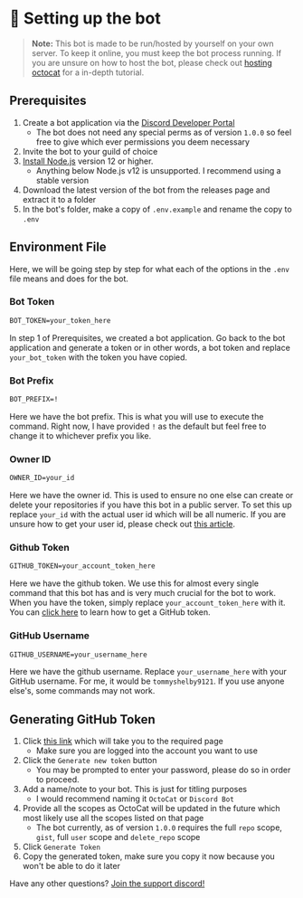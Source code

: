 # 🔨 Setting up the bot

> **Note:** This bot is made to be run/hosted by yourself on your own server. To keep it online, you must keep the bot process running. If you are unsure on how to host the bot, please check out [hosting octocat]() for a in-depth tutorial.

## Prerequisites
1. Create a bot application via the [Discord Developer Portal](https://discord.com/developers/application) 
    - The bot does not need any special perms as of version `1.0.0` so feel free to give which ever permissions you deem necessary
2. Invite the bot to your guild of choice
3. [Install Node.js](https://nodejs.org/en/) version 12 or higher.
    - Anything below Node.js v12 is unsupported. I recommend using a stable version
4. Download the latest version of the bot from the releases page and extract it to a folder
5. In the bot's folder, make a copy of `.env.example` and rename the copy to `.env`

## Environment File

Here, we will be going step by step for what each of the options in the `.env` file means and does for the bot.

### Bot Token
```css
BOT_TOKEN=your_token_here
```

In step 1 of Prerequisites, we created a bot application. Go back to the bot application and generate a token or in other words, a bot token and replace `your_bot_token` with the token you have copied.

### Bot Prefix
```css
BOT_PREFIX=!
```

Here we have the bot prefix. This is what you will use to execute the command. Right now, I have provided `!` as the default but feel free to change it to whichever prefix you like.

### Owner ID
```css
OWNER_ID=your_id
```

Here we have the owner id. This is used to ensure no one else can create or delete your repositories if you have this bot in a public server. To set this up replace `your_id` with the actual user id which will be all numeric. If you are unsure how to get your user id, please check out [this article](https://support.discord.com/hc/en-us/articles/206346498-Where-can-I-find-my-User-Server-Message-ID-).

### Github Token
```css
GITHUB_TOKEN=your_account_token_here
```

Here we have the github token. We use this for almost every single command that this bot has and is very much crucial for the bot to work. When you have the token, simply replace `your_account_token_here` with it. You can [click here]() to learn how to get a GitHub token.

### GitHub Username
```css
GITHUB_USERNAME=your_username_here
```

Here we have the github username. Replace `your_username_here` with your GitHub username. For me, it would be `tommyshelby9121`. If you use anyone else's, some commands may not work.

## Generating GitHub Token
1. Click [this link](https://github.com/settings/tokens) which will take you to the required page
    - Make sure you are logged into the account you want to use
2. Click the `Generate new token` button
    - You may be prompted to enter your password, please do so in order to proceed.
3. Add a name/note to your bot. This is just for titling purposes
    - I would recommend naming it `OctoCat` or `Discord Bot`
4. Provide all the scopes as OctoCat will be updated in the future which most likely use all the scopes listed on that page
    - The bot currently, as of version `1.0.0` requires the full `repo` scope, `gist`, full `user` scope and `delete_repo` scope
5. Click `Generate Token`
6. Copy the generated token, make sure you copy it now because you won't be able to do it later

Have any other questions? [Join the support discord!](https://discord.gg/ZxD5EjY)
